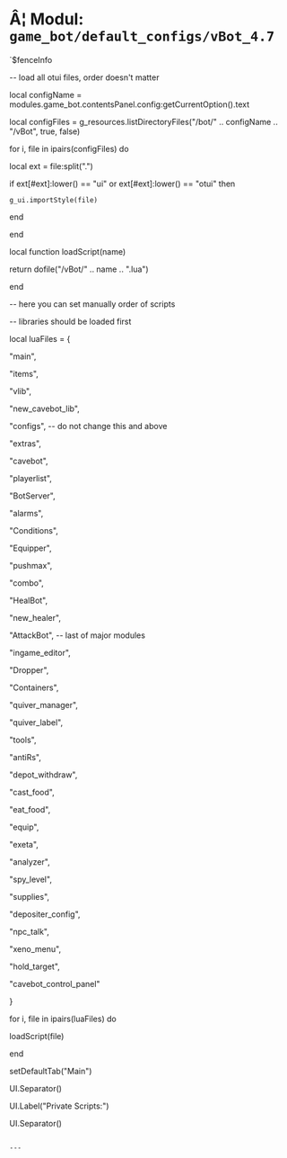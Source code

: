 # Â¦ Modul: `game_bot/default_configs/vBot_4.7`

`$fenceInfo

-- load all otui files, order doesn't matter

local configName = modules.game_bot.contentsPanel.config:getCurrentOption().text

local configFiles = g_resources.listDirectoryFiles("/bot/" .. configName .. "/vBot", true, false)

for i, file in ipairs(configFiles) do

  local ext = file:split(".")

  if ext[#ext]:lower() == "ui" or ext[#ext]:lower() == "otui" then

    g_ui.importStyle(file)

  end

end

local function loadScript(name)

  return dofile("/vBot/" .. name .. ".lua")

end

-- here you can set manually order of scripts

-- libraries should be loaded first

local luaFiles = {

  "main",

  "items",

  "vlib",

  "new_cavebot_lib",

  "configs", -- do not change this and above

  "extras",

  "cavebot",

  "playerlist",

  "BotServer",

  "alarms",

  "Conditions",

  "Equipper",

  "pushmax",

  "combo",

  "HealBot",

  "new_healer",

  "AttackBot", -- last of major modules

  "ingame_editor",

  "Dropper",

  "Containers",

  "quiver_manager",

  "quiver_label",

  "tools",

  "antiRs",

  "depot_withdraw",

  "cast_food",

  "eat_food",

  "equip",

  "exeta",

  "analyzer",

  "spy_level",

  "supplies",

  "depositer_config",

  "npc_talk",

  "xeno_menu",

  "hold_target",

  "cavebot_control_panel"

}

for i, file in ipairs(luaFiles) do

  loadScript(file)

end

setDefaultTab("Main")

UI.Separator()

UI.Label("Private Scripts:")

UI.Separator()

```

---

